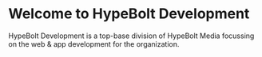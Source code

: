 # Welcome to HypeBolt Development
HypeBolt Development is a top-base division of HypeBolt Media focussing on the web & app development for the organization.
